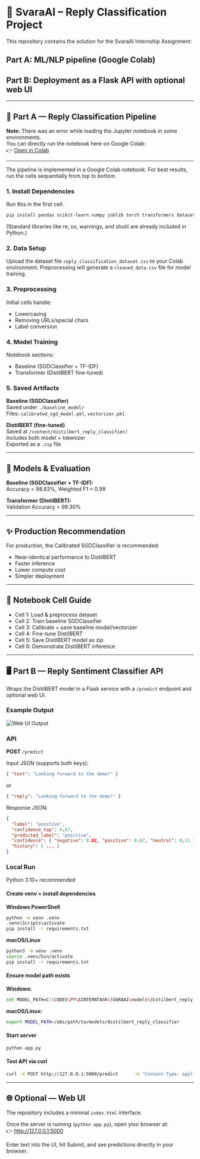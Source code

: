 # 📄 SvaraAI – Reply Classification Project

This repository contains the solution for the SvaraAI Internship Assignment:

## Part A: ML/NLP pipeline (Google Colab)

## Part B: Deployment as a Flask API with optional web UI

---

## 🚀 Part A — Reply Classification Pipeline
**Note:** There was an error while loading the Jupyter notebook in some environments.  
You can directly run the notebook here on Google Colab:  
👉 [Open in Colab](https://colab.research.google.com/drive/1zVcOvLWE_-7hH3BWzUYuWS8eHI08hy1w?usp=sharing)

---
The pipeline is implemented in a Google Colab notebook.
For best results, run the cells sequentially from top to bottom.

### 1. Install Dependencies

Run this in the first cell:

```bash
pip install pandas scikit-learn numpy joblib torch transformers datasets
```

(Standard libraries like re, os, warnings, and shutil are already included in Python.)

### 2. Data Setup

Upload the dataset file `reply_classification_dataset.csv` to your Colab environment.
Preprocessing will generate a `cleaned_data.csv` file for model training.

### 3. Preprocessing

Initial cells handle:
- Lowercasing
- Removing URLs/special chars
- Label conversion

### 4. Model Training

Notebook sections:
- Baseline (SGDClassifier + TF-IDF)
- Transformer (DistilBERT fine-tuned)

### 5. Saved Artifacts

**Baseline (SGDClassifier)**  
Saved under `./baseline_model/`  
Files: `calibrated_sgd_model.pkl`, `vectorizer.pkl`

**DistilBERT (fine-tuned)**  
Saved at `/content/distilbert_reply_classifier/`  
Includes both model + tokenizer  
Exported as a `.zip` file

---

## 🤖 Models & Evaluation

**Baseline (SGDClassifier + TF-IDF):**  
Accuracy = 98.83%, Weighted F1 = 0.99

**Transformer (DistilBERT):**  
Validation Accuracy = 99.30%

---

## ✨ Production Recommendation

For production, the Calibrated SGDClassifier is recommended:
- Near-identical performance to DistilBERT
- Faster inference
- Lower compute cost
- Simpler deployment

---

## 🔢 Notebook Cell Guide

- Cell 1: Load & preprocess dataset
- Cell 2: Train baseline SGDClassifier
- Cell 3: Calibrate + save baseline model/vectorizer
- Cell 4: Fine-tune DistilBERT
- Cell 5: Save DistilBERT model as zip
- Cell 6: Demonstrate DistilBERT inference

---

## 🖥️ Part B — Reply Sentiment Classifier API

Wraps the DistilBERT model in a Flask service with a `/predict` endpoint and optional web UI.
### Example Output

![Web UI Output](PARTB-SVARAAI/output.png)

### API

**POST** `/predict`  

Input JSON (supports both keys):

```json
{ "text": "Looking forward to the demo!" }
```

or

```json
{ "reply": "Looking forward to the demo!" }
```

Response JSON:

```json
{
  "label": "positive",
  "confidence_top": 0.87,
  "predicted_label": "positive",
  "confidence": { "negative": 0.02, "positive": 0.87, "neutral": 0.11 },
  "history": [ ... ]
}
```

### Local Run

Python 3.10+ recommended

#### Create venv + install dependencies

**Windows PowerShell**

```bash
python -m venv .venv
.venv\Scripts\activate
pip install -r requirements.txt
```

**macOS/Linux**

```bash
python3 -m venv .venv
source .venv/bin/activate
pip install -r requirements.txt
```

#### Ensure model path exists

**Windows:**

```bash
set MODEL_PATH=C:\CODES\PY\AINTERNTASK\SVARAAI\models\distilbert_reply_classifier
```

**macOS/Linux:**

```bash
export MODEL_PATH=/abs/path/to/models/distilbert_reply_classifier
```

#### Start server

```bash
python app.py
```

#### Test API via curl

```bash
curl -X POST http://127.0.0.1:5000/predict      -H "Content-Type: application/json"      -d '{"text":"Looking forward to the demo!"}'
```

---

## 🌐 Optional — Web UI

The repository includes a minimal `index.html` interface.

Once the server is running (`python app.py`), open your browser at:  
👉 http://127.0.0.1:5000

Enter text into the UI, hit Submit, and see predictions directly in your browser.
